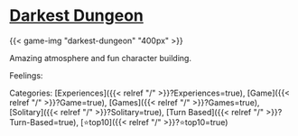 # [Darkest Dungeon](https://en.wikipedia.org/wiki/Darkest_Dungeon)

{{< game-img "darkest-dungeon" "400px" >}}

Amazing atmosphere and fun character building.

Feelings:

Categories: [Experiences]({{< relref "/" >}}?Experiences=true),
[Game]({{< relref "/" >}}?Game=true),
[Games]({{< relref "/" >}}?Games=true),
[Solitary]({{< relref "/" >}}?Solitary=true),
[Turn Based]({{< relref "/" >}}?Turn-Based=true),
[⭐top10]({{< relref "/" >}}?⭐top10=true)